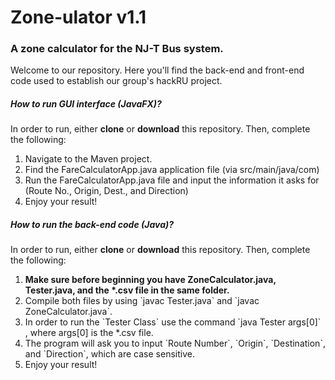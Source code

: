 

<h1>Zone-ulator v1.1</h1>


<h3>A zone calculator for the NJ-T Bus system.</h3>

<p>Welcome to our repository. Here you'll find the back-end and front-end code used to establish our group's hackRU project.</p>

<h5>How to run GUI interface (JavaFX)?</h5>
<p>In order to run, either <strong>clone</strong> or <strong>download</strong> this repository. Then, complete the following:</p>
<ol>
  <li> Navigate to the Maven project.</li>
  <li> Find the FareCalculatorApp.java application file (via src/main/java/com)</li>
  <li> Run the FareCalculatorApp.java file and input the information it asks for (Route No., Origin, Dest., and Direction)</li>
  <li> Enjoy your result!</li>
</ol>

<h5>How to run the back-end code (Java)?</h5>
<p>In order to run, either <strong>clone</strong> or <strong>download</strong> this repository. Then, complete the following:</p>
<ol>
  <li> <strong>Make sure before beginning you have ZoneCalculator.java, Tester.java, and the *.csv file in the same folder.</strong></li>
  <li> Compile both files by using `javac Tester.java` and `javac ZoneCalculator.java`. </li>
  <li> In order to run the `Tester Class` use the command `java Tester args[0]` , where args[0] is the *.csv file. </li>
  <li> The program will ask you to input `Route Number`, `Origin`, `Destination`, and `Direction`, which are case sensitive.</li>
  <li> Enjoy your result!</li>
</ol>
